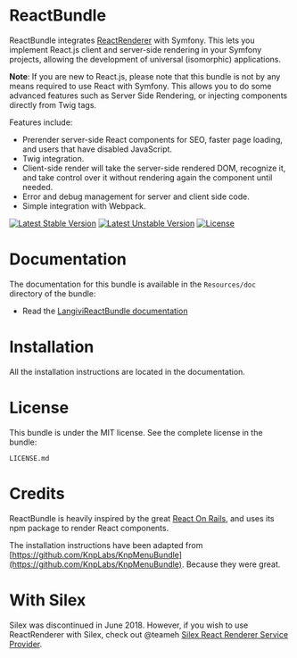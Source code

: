# ReactBundle

ReactBundle integrates [ReactRenderer](https://github.com/LangiviTechnology/ReactBundle) with Symfony. This lets you implement React.js client and server-side rendering in your Symfony projects, allowing the development of universal (isomorphic) applications.

**Note**: If you are new to React.js, please note that this bundle is not by any means required to use React with Symfony. This allows you to do some advanced features such as Server Side Rendering, or injecting components directly from Twig tags.

Features include:

* Prerender server-side React components for SEO, faster page loading, and users that have disabled JavaScript.
* Twig integration.
* Client-side render will take the server-side rendered DOM, recognize it, and take control over it without rendering again the component until needed.
* Error and debug management for server and client side code.
* Simple integration with Webpack.

[![Latest Stable Version](https://poser.pugx.org/langivi/react-bundle/v/stable)](https://packagist.org/packages/langivi/react-bundle)
[![Latest Unstable Version](https://poser.pugx.org/langivi/react-bundle/v/unstable)](https://packagist.org/packages/langivi/react-bundle)
[![License](https://poser.pugx.org/langivi/react-bundle/license)](https://packagist.org/packages/langivi/react-bundle)


# Documentation

The documentation for this bundle is available in the `Resources/doc` directory of the bundle:

* Read the [LangiviReactBundle documentation](https://github.com/LangiviTechnology/ReactBundle/blob/master/Resources/doc/index.md)

# Installation

All the installation instructions are located in the documentation.

# License

This bundle is under the MIT license. See the complete license in the bundle:

    LICENSE.md

# Credits

ReactBundle is heavily inspired by the great [React On Rails](https://github.com/shakacode/react_on_rails), and uses its npm package to render React components.

The installation instructions have been adapted from [https://github.com/KnpLabs/KnpMenuBundle](https://github.com/KnpLabs/KnpMenuBundle). Because they were great.

# With Silex

Silex was discontinued in June 2018. However, if you wish to use ReactRenderer with Silex, check out @teameh [Silex React Renderer Service Provider](https://github.com/teameh/silex-react-renderer-provider).
